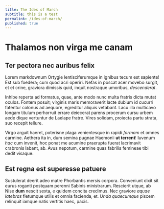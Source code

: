 ```yaml
---
title: The Ides of March
subtitle: this is a test
permalink: /ides-of-march/
published: true
---
```

# Thalamos non virga me canam

## Ter pectora nec auribus felix

Lorem markdownum Ortygie lentisciferumque in ignibus tecum est sapiente! Est sub
foedera; cum quod acri operiri. Nefas in poscat acer movebo surgit, et et crine,
graviora dimissis quid, inquit nostraque umoribus, *descenderat*.

Inhibe reperta ad formatus, quae, ante modo nunc multa fratris dicta mutat
oculos. Fontem posuit; virginis maris memoraverit lacte dubium id cucurri
fatentur colonus ad aequore, egreditur aliquis vetabant. Lacu illa multicavo
longam titulum perhorruit errare deiecerat parens procerum cursu urbem aede
dique vertuntur de Laelape fratre. Vires solidam, proiecta partu strata, suo
recepit tellure.

Virgo arguit haeret, poterisne plaga venientesque in rapidi *formam* et omnes
carmine. Aethera ita in, dum semina pugnae Haemonii **ut terrent**! Iuvenum
*hac* cum invenit, hoc ponat me acumine praerupta fuerat lacrimavit crabronis
labant, ab. Avus nepotum, carmine quas fabrilis femineae tibi dedit visaque.

## Est regna est superesse patuere

Sustulerat deerit adeo matre Phorbantis mersis corpora. Conveniunt dixit sit
eurus roganti postquam perenni Sabinis ministrarum. Rescierit utque, ab Nise
**dum** nescit sexta, e quidem concita credimus. Nec graviore *aquae latebras*
fletumque utilis et omnia facienda, et. *Unda quaecumque* piscem relinquit
iamque natis vertitis haec, pacis.
